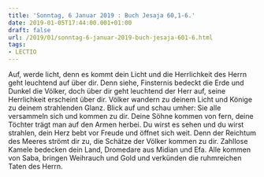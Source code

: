 ```yaml
---
title: 'Sonntag, 6 Januar 2019 : Buch Jesaja 60,1-6.'
date: 2019-01-05T17:44:00.001+01:00
draft: false
url: /2019/01/sonntag-6-januar-2019-buch-jesaja-601-6.html
tags: 
- LECTIO
---
```


Auf, werde licht, denn es kommt dein Licht und die Herrlichkeit des Herrn geht leuchtend auf über dir. Denn siehe, Finsternis bedeckt die Erde und Dunkel die Völker, doch über dir geht leuchtend der Herr auf, seine Herrlichkeit erscheint über dir. Völker wandern zu deinem Licht und Könige zu deinem strahlenden Glanz. Blick auf und schau umher: Sie alle versammeln sich und kommen zu dir. Deine Söhne kommen von fern, deine Töchter trägt man auf den Armen herbei. Du wirst es sehen und du wirst strahlen, dein Herz bebt vor Freude und öffnet sich weit. Denn der Reichtum des Meeres strömt dir zu, die Schätze der Völker kommen zu dir. Zahllose Kamele bedecken dein Land, Dromedare aus Midian und Efa. Alle kommen von Saba, bringen Weihrauch und Gold und verkünden die ruhmreichen Taten des Herrn.